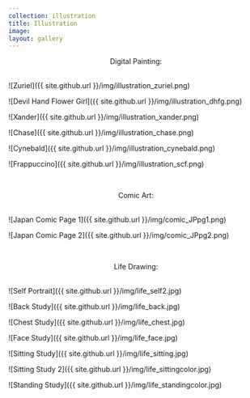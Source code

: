 ```yaml
---
collection: illustration
title: Illustration
image: 
layout: gallery
---
```

<div align="center">Digital Painting:</div><br/>

![Zuriel]({{ site.github.url }}/img/illustration_zuriel.png)

![Devil Hand Flower Girl]({{ site.github.url }}/img/illustration_dhfg.png)

![Xander]({{ site.github.url }}/img/illustration_xander.png)

![Chase]({{ site.github.url }}/img/illustration_chase.png)

![Cynebald]({{ site.github.url }}/img/illustration_cynebald.png)

![Frappuccino]({{ site.github.url }}/img/illustration_scf.png)  


<br/><div align="center">Comic Art:</div><br/>

![Japan Comic Page 1]({{ site.github.url }}/img/comic_JPpg1.png)

![Japan Comic Page 2]({{ site.github.url }}/img/comic_JPpg2.png)  


<br/><div align="center">Life Drawing:</div><br/>

![Self Portrait]({{ site.github.url }}/img/life_self2.jpg)

![Back Study]({{ site.github.url }}/img/life_back.jpg)

![Chest Study]({{ site.github.url }}/img/life_chest.jpg)

![Face Study]({{ site.github.url }}/img/life_face.jpg)

![Sitting Study]({{ site.github.url }}/img/life_sitting.jpg)

![Sitting Study 2]({{ site.github.url }}/img/life_sittingcolor.jpg)

![Standing Study]({{ site.github.url }}/img/life_standingcolor.jpg)
